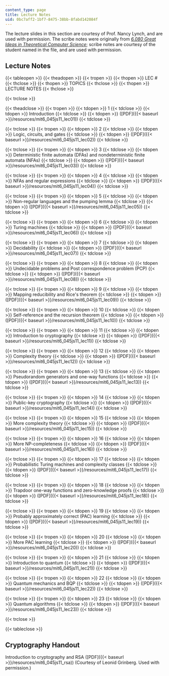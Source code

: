 ```yaml
---
content_type: page
title: Lecture Notes
uid: 0bc7aff2-1bf7-8475-38bb-8fabd142084f
---
```


The lecture slides in this section are courtesy of Prof. Nancy Lynch, and are used with permission. The scribe notes were originally from [_6.080 Great Ideas in Theoretical Computer Science_](/courses/6-080-great-ideas-in-theoretical-computer-science-spring-2008/); scribe notes are courtesy of the student named in the file, and are used with permission.

Lecture Notes
-------------

{{< tableopen >}}
{{< theadopen >}}
{{< tropen >}}
{{< thopen >}}
LEC #
{{< thclose >}}
{{< thopen >}}
TOPICS
{{< thclose >}}
{{< thopen >}}
LECTURE NOTES
{{< thclose >}}

{{< trclose >}}

{{< theadclose >}}
{{< tropen >}}
{{< tdopen >}}
1
{{< tdclose >}}
{{< tdopen >}}
Introduction
{{< tdclose >}}
{{< tdopen >}}
([PDF]({{< baseurl >}}/resources/mit6_045js11_lec01))
{{< tdclose >}}

{{< trclose >}}
{{< tropen >}}
{{< tdopen >}}
2
{{< tdclose >}}
{{< tdopen >}}
Logic, circuits, and gates
{{< tdclose >}}
{{< tdopen >}}
([PDF]({{< baseurl >}}/resources/mit6_045js11_lec02))
{{< tdclose >}}

{{< trclose >}}
{{< tropen >}}
{{< tdopen >}}
3
{{< tdclose >}}
{{< tdopen >}}
Deterministic finite automata (DFAs) and nondeterministic finite automata (NFAs)
{{< tdclose >}}
{{< tdopen >}}
([PDF]({{< baseurl >}}/resources/mit6_045js11_lec03))
{{< tdclose >}}

{{< trclose >}}
{{< tropen >}}
{{< tdopen >}}
4
{{< tdclose >}}
{{< tdopen >}}
NFAs and regular expressions
{{< tdclose >}}
{{< tdopen >}}
([PDF]({{< baseurl >}}/resources/mit6_045js11_lec04))
{{< tdclose >}}

{{< trclose >}}
{{< tropen >}}
{{< tdopen >}}
5
{{< tdclose >}}
{{< tdopen >}}
Non-regular languages and the pumping lemma
{{< tdclose >}}
{{< tdopen >}}
([PDF]({{< baseurl >}}/resources/mit6_045js11_lec05))
{{< tdclose >}}

{{< trclose >}}
{{< tropen >}}
{{< tdopen >}}
6
{{< tdclose >}}
{{< tdopen >}}
Turing machines
{{< tdclose >}}
{{< tdopen >}}
([PDF]({{< baseurl >}}/resources/mit6_045js11_lec06))
{{< tdclose >}}

{{< trclose >}}
{{< tropen >}}
{{< tdopen >}}
7
{{< tdclose >}}
{{< tdopen >}}
Decidability
{{< tdclose >}}
{{< tdopen >}}
([PDF]({{< baseurl >}}/resources/mit6_045js11_lec07))
{{< tdclose >}}

{{< trclose >}}
{{< tropen >}}
{{< tdopen >}}
8
{{< tdclose >}}
{{< tdopen >}}
Undecidable problems and Post correspondence problem (PCP)
{{< tdclose >}}
{{< tdopen >}}
([PDF]({{< baseurl >}}/resources/mit6_045js11_lec08))
{{< tdclose >}}

{{< trclose >}}
{{< tropen >}}
{{< tdopen >}}
9
{{< tdclose >}}
{{< tdopen >}}
Mapping reducibility and Rice's theorem
{{< tdclose >}}
{{< tdopen >}}
([PDF]({{< baseurl >}}/resources/mit6_045js11_lec09))
{{< tdclose >}}

{{< trclose >}}
{{< tropen >}}
{{< tdopen >}}
10
{{< tdclose >}}
{{< tdopen >}}
Self-reference and the recursion theorem
{{< tdclose >}}
{{< tdopen >}}
([PDF]({{< baseurl >}}/resources/mit6_045js11_lec10))
{{< tdclose >}}

{{< trclose >}}
{{< tropen >}}
{{< tdopen >}}
11
{{< tdclose >}}
{{< tdopen >}}
Introduction to cryptography
{{< tdclose >}}
{{< tdopen >}}
([PDF]({{< baseurl >}}/resources/mit6_045js11_lec11))
{{< tdclose >}}

{{< trclose >}}
{{< tropen >}}
{{< tdopen >}}
12
{{< tdclose >}}
{{< tdopen >}}
Complexity theory
{{< tdclose >}}
{{< tdopen >}}
([PDF]({{< baseurl >}}/resources/mit6_045js11_lec12))
{{< tdclose >}}

{{< trclose >}}
{{< tropen >}}
{{< tdopen >}}
13
{{< tdclose >}}
{{< tdopen >}}
Pseudorandom generators and one-way functions
{{< tdclose >}}
{{< tdopen >}}
([PDF]({{< baseurl >}}/resources/mit6_045js11_lec13))
{{< tdclose >}}

{{< trclose >}}
{{< tropen >}}
{{< tdopen >}}
14
{{< tdclose >}}
{{< tdopen >}}
Public-key cryptography
{{< tdclose >}}
{{< tdopen >}}
([PDF]({{< baseurl >}}/resources/mit6_045js11_lec14))
{{< tdclose >}}

{{< trclose >}}
{{< tropen >}}
{{< tdopen >}}
15
{{< tdclose >}}
{{< tdopen >}}
More complexity theory
{{< tdclose >}}
{{< tdopen >}}
([PDF]({{< baseurl >}}/resources/mit6_045js11_lec15))
{{< tdclose >}}

{{< trclose >}}
{{< tropen >}}
{{< tdopen >}}
16
{{< tdclose >}}
{{< tdopen >}}
More NP-completeness
{{< tdclose >}}
{{< tdopen >}}
([PDF]({{< baseurl >}}/resources/mit6_045js11_lec16))
{{< tdclose >}}

{{< trclose >}}
{{< tropen >}}
{{< tdopen >}}
17
{{< tdclose >}}
{{< tdopen >}}
Probabilistic Turing machines and complexity classes
{{< tdclose >}}
{{< tdopen >}}
([PDF]({{< baseurl >}}/resources/mit6_045js11_lec17))
{{< tdclose >}}

{{< trclose >}}
{{< tropen >}}
{{< tdopen >}}
18
{{< tdclose >}}
{{< tdopen >}}
Trapdoor one-way functions and zero-knowledge proofs
{{< tdclose >}}
{{< tdopen >}}
([PDF]({{< baseurl >}}/resources/mit6_045js11_lec18))
{{< tdclose >}}

{{< trclose >}}
{{< tropen >}}
{{< tdopen >}}
19
{{< tdclose >}}
{{< tdopen >}}
Probably approximately correct (PAC) learning
{{< tdclose >}}
{{< tdopen >}}
([PDF]({{< baseurl >}}/resources/mit6_045js11_lec19))
{{< tdclose >}}

{{< trclose >}}
{{< tropen >}}
{{< tdopen >}}
20
{{< tdclose >}}
{{< tdopen >}}
More PAC learning
{{< tdclose >}}
{{< tdopen >}}
([PDF]({{< baseurl >}}/resources/mit6_045js11_lec20))
{{< tdclose >}}

{{< trclose >}}
{{< tropen >}}
{{< tdopen >}}
21
{{< tdclose >}}
{{< tdopen >}}
Introduction to quantum
{{< tdclose >}}
{{< tdopen >}}
([PDF]({{< baseurl >}}/resources/mit6_045js11_lec21))
{{< tdclose >}}

{{< trclose >}}
{{< tropen >}}
{{< tdopen >}}
22
{{< tdclose >}}
{{< tdopen >}}
Quantum mechanics and BQP
{{< tdclose >}}
{{< tdopen >}}
([PDF]({{< baseurl >}}/resources/mit6_045js11_lec22))
{{< tdclose >}}

{{< trclose >}}
{{< tropen >}}
{{< tdopen >}}
23
{{< tdclose >}}
{{< tdopen >}}
Quantum algorithms
{{< tdclose >}}
{{< tdopen >}}
([PDF]({{< baseurl >}}/resources/mit6_045js11_lec23))
{{< tdclose >}}

{{< trclose >}}

{{< tableclose >}}

Cryptography Handout
--------------------

Introduction to cryptography and RSA ([PDF]({{< baseurl >}}/resources/mit6_045js11_rsa)) (Courtesy of Leonid Grinberg. Used with permission.)